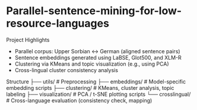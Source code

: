 # Parallel-sentence-mining-for-low-resource-languages

Project Highlights

- Parallel corpus: Upper Sorbian ↔ German (aligned sentence pairs)
- Sentence embeddings generated using LaBSE, Glot500, and XLM-R
- Clustering via KMeans and topic visualization (e.g., using PCA)
- Cross-lingual cluster consistency analysis

Structure
├── utils/                # Preprocessing
├── embeddings/           # Model-specific embedding scripts
├── clustering/           # KMeans, cluster analysis, topic labeling
├── visualization/        # PCA / t-SNE plotting scripts
└──  crosslingual/         # Cross-language evaluation (consistency check, mapping)


